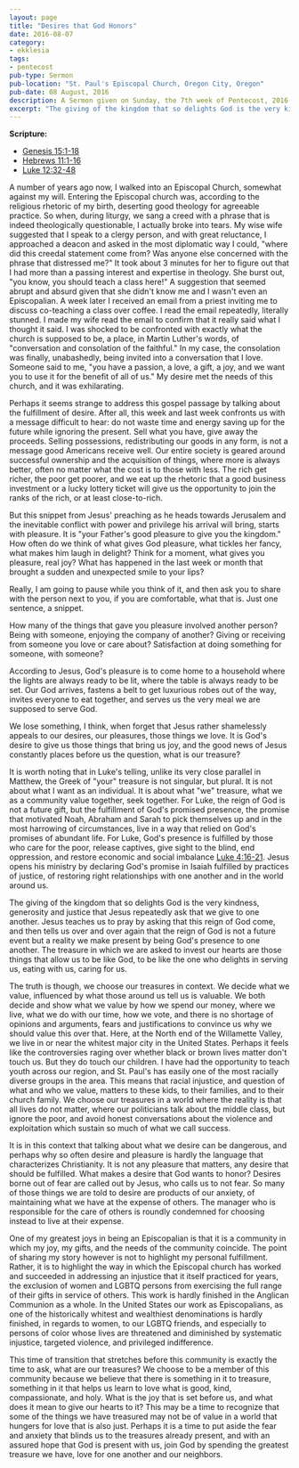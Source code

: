 ```yaml
---
layout: page
title: "Desires that God Honors"
date: 2016-08-07
category:
- ekklesia
tags:
- pentecost
pub-type: Sermon
pub-location: "St. Paul's Episcopal Church, Oregon City, Oregon"
pub-date: 08 August, 2016
description: A Sermon given on Sunday, the 7th week of Pentecost, 2016
excerpt: "The giving of the kingdom that so delights God is the very kindness, generosity and justice that Jesus repeatedly ask that we give to one another. Jesus teaches us to pray by asking that this reign of God come, and then tells us over and over again that the reign of God is not a future event but a reality we make present by being God's presence to one another. The treasure in which we are asked to invest our hearts are those things that allow us to be like God, to be like the one who delights in serving us, eating with us, caring for us."
---
```

**Scripture:**

- [Genesis 15:1-18](http://bible.oremus.org/?ql=338021192)
- [Hebrews 11:1-16](http://bible.oremus.org/?ql=338021163)
- [Luke 12:32-48](http://bible.oremus.org/?ql=338021137)

A number of years ago now, I walked into an Episcopal Church, somewhat against my will. Entering the Episcopal church was, according to the religious rhetoric of my birth, deserting good theology for agreeable practice. So when, during liturgy, we sang a creed with a phrase that is indeed theologically questionable, I actually broke into tears. My wise wife suggested that I speak to a clergy person, and with great reluctance, I approached a deacon and asked in the most diplomatic way I could, "where did this creedal statement come from? Was anyone else concerned with the phrase that distressed me?" It took about 3 minutes for her to figure out that I had more than a passing interest and expertise in theology. She burst out, "you know, you should teach a class here!" A suggestion that seemed abrupt and absurd given that she didn't know me and I wasn't even an Episcopalian. A week later I received an email from a priest inviting me to discuss co-teaching a class over coffee. I read the email repeatedly, literally stunned. I made my wife read the email to confirm that it really said what I thought it said. I was shocked to be confronted with exactly what the church is supposed to be, a place, in Martin Luther's words, of "conversation and consolation of the faithful." In my case, the consolation was finally, unabashedly, being invited into a conversation that I love. Someone said to me, "you have a passion, a love, a gift, a joy, and we want you to use it for the benefit of all of us." My desire met the needs of this church, and it was exhilarating.

Perhaps it seems strange to address this gospel passage by talking about the fulfillment of desire. After all, this week and last week confronts us with a message difficult to hear: do not waste time and energy saving up for the future while ignoring the present. Sell what you have, give away the proceeds. Selling possessions, redistributing our goods in any form, is not a message good Americans receive well. Our entire society is geared around successful ownership and the acquisition of things, where more is always better, often no matter what the cost is to those with less. The rich get richer, the poor get poorer, and we eat up the rhetoric that a good business investment or a lucky lottery ticket will give us the opportunity to join the ranks of the rich, or at least close-to-rich.

But this snippet from Jesus' preaching as he heads towards Jerusalem and the inevitable conflict with power and privilege his arrival will bring, starts with pleasure. It is "your Father's good pleasure to give you the kingdom." How often do we think of what gives God pleasure, what tickles her fancy, what makes him laugh in delight? Think for a moment, what gives you pleasure, real joy? What has happened in the last week or month that brought a sudden and unexpected smile to your lips?

Really, I am going to pause while you think of it, and then ask you to share with the person next to you, if you are comfortable, what that is. Just one sentence, a snippet.

How many of the things that gave you pleasure involved another person? Being with someone, enjoying the company of another? Giving or receiving from someone you love or care about? Satisfaction at doing something for someone, with someone?

According to Jesus, God's pleasure is to come home to a household where the lights are always ready to be lit, where the table is always ready to be set. Our God arrives, fastens a belt to get luxurious robes out of the way, invites everyone to eat together, and serves us the very meal we are supposed to serve God.

We lose something, I think, when forget that Jesus rather shamelessly appeals to our desires, our pleasures, those things we love. It is God's desire to give us those things that bring us joy, and the good news of Jesus constantly places before us the question, what is our treasure?

It is worth noting that in Luke's telling, unlike its very close parallel in Matthew, the Greek of "your" treasure is not singular, but plural. It is not about what I want as an individual. It is about what "we" treasure, what we as a community value together, seek together. For Luke, the reign of God is not a future gift, but the fulfillment of God's promised presence, the promise that motivated Noah, Abraham and Sarah to pick themselves up and in the most harrowing of circumstances, live in a way that relied on God's promises of abundant life. For Luke, God's presence is fulfilled by those who care for the poor, release captives, give sight to the blind, end oppression, and restore economic and social imbalance [Luke 4:16-21](http://bible.oremus.org/?ql=338021283). Jesus opens his ministry by declaring God's promise in Isaiah fulfilled by practices of justice, of restoring right relationships with one another and in the world around us.

The giving of the kingdom that so delights God is the very kindness, generosity and justice that Jesus repeatedly ask that we give to one another. Jesus teaches us to pray by asking that this reign of God come, and then tells us over and over again that the reign of God is not a future event but a reality we make present by being God's presence to one another. The treasure in which we are asked to invest our hearts are those things that allow us to be like God, to be like the one who delights in serving us, eating with us, caring for us.

The truth is though, we choose our treasures in context. We decide what we value, influenced by what those around us tell us is valuable. We both decide and show what we value by how we spend our money, where we live, what we do with our time, how we vote, and there is no shortage of opinions and arguments, fears and justifications to convince us why we should value this over that. Here, at the North end of the Willamette Valley, we live in or near the whitest major city in the United States. Perhaps it feels like the controversies raging over whether black or brown lives matter don't touch us. But they do touch our children. I have had the opportunity to teach youth across our region, and St. Paul's has easily one of the most racially diverse groups in the area. This means that racial injustice, and question of what and who we value, matters to these kids, to their families, and to their church family. We choose our treasures in a world where the reality is that all lives do not matter, where our politicians talk about the middle class, but ignore the poor, and avoid honest conversations about the violence and exploitation which sustain so much of what we call success.

It is in this context that talking about what we desire can be dangerous, and perhaps why so often desire and pleasure is hardly the language that characterizes Christianity. It is not any pleasure that matters, any desire that should be fulfilled. What makes a desire that God wants to honor? Desires borne out of fear are called out by Jesus, who calls us to not fear. So many of those things we are told to desire are products of our anxiety, of maintaining what we have at the expense of others. The manager who is responsible for the care of others is roundly condemned for choosing instead to live at their expense.

One of my greatest joys in being an Episcopalian is that it is a community in which my joy, my gifts, and the needs of the community coincide. The point of sharing my story however is not to highlight my personal fulfillment. Rather, it is to highlight the way in which the Episcopal church has worked and succeeded in addressing an injustice that it itself practiced for years, the exclusion of women and LGBTQ persons from exercising the full range of their gifts in service of others. This work is hardly finished in the Anglican Communion as a whole. In the United States our work as Episcopalians, as one of the historically whitest and wealthiest denominations is hardly finished, in regards to women, to our LGBTQ friends, and especially to persons of color whose lives are threatened and diminished by systematic injustice, targeted violence, and privileged indifference.

This time of transition that stretches before this community is exactly the time to ask, what are our treasures? We choose to be a member of this community because we believe that there is something in it to treasure, something in it that helps us learn to love what is good, kind, compassionate, and holy. What is the joy that is set before us, and what does it mean to give our hearts to it? This may be a time to recognize that some of the things we have treasured may not be of value in a world that hungers for love that is also just. Perhaps it is a time to put aside the fear and anxiety that blinds us to the treasures already present, and with an assured hope that God is present with us, join God by spending the greatest treasure we have, love for one another and our neighbors.
